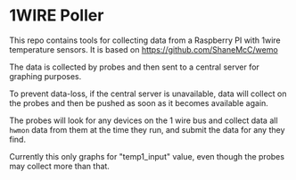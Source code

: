 # 1WIRE Poller

This repo contains tools for collecting data from a Raspberry PI with 1wire temperature sensors. It is based on https://github.com/ShaneMcC/wemo

The data is collected by probes and then sent to a central server for graphing purposes.

To prevent data-loss, if the central server is unavailable, data will collect on the probes and then be pushed as soon as it becomes available again.

The probes will look for any devices on the 1 wire bus and collect data all `hwmon` data from them at the time they run, and submit the data for any they find.

Currently this only graphs for "temp1_input" value, even though the probes may collect more than that.
